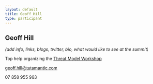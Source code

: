 ```yaml
---
layout: default
title: Geoff Hill
type: participant
---
```


## Geoff Hill

_(add info, links, blogs, twitter, bio, what would like to see at the summit)_

Top help organizing the [Threat Model Workshop](../Workshops/Threat-Model.md)

geoff.hill@tutamantic.com

07 858 955 963
